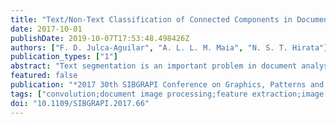```yaml
---
title: "Text/Non-Text Classification of Connected Components in Document Images"
date: 2017-10-01
publishDate: 2019-10-07T17:53:48.498426Z
authors: ["F. D. Julca-Aguilar", "A. L. L. M. Maia", "N. S. T. Hirata"]
publication_types: ["1"]
abstract: "Text segmentation is an important problem in document analysis related applications. We address the problem of classifying connected components of a document image as text or non-text. Inspired from previous works in the literature, besides common size and shape related features extracted from the components, we also consider component images, without and with context information, as inputs of the classifiers. Muli-layer perceptrons and convolutional neural networks are used to classify the components. High precision and recall is obtained with respect to both text and non-text components."
featured: false
publication: "*2017 30th SIBGRAPI Conference on Graphics, Patterns and Images (SIBGRAPI)*"
tags: ["convolution;document image processing;feature extraction;image classification;image segmentation;multilayer perceptrons;neural nets;text analysis;text segmentation;document analysis related applications;document image;shape related features;component images;connected components;nontext classification;text classification;multilayer perceptrons;convolutional neural networks;Feature extraction;Training;Image segmentation;Shape;Data mining;Neural networks;Layout;text segmentation;connected component classification;convolutional neural network"]
doi: "10.1109/SIBGRAPI.2017.66"
---
```


